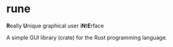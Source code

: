 # rune
**R**eally **U**nique graphical user i**N**t**E**rface

A simple GUI library (crate) for the Rust programming language.

